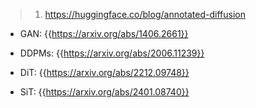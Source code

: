 
> 1. https://huggingface.co/blog/annotated-diffusion



- GAN: {{https://arxiv.org/abs/1406.2661}}

- DDPMs: {{https://arxiv.org/abs/2006.11239}}

- DiT: {{https://arxiv.org/abs/2212.09748}}

- SiT: {{https://arxiv.org/abs/2401.08740}}